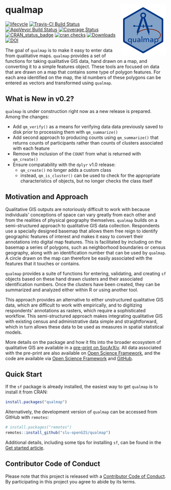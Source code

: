 
# qualmap <img src="man/figures/qualmapLogo.png" align="right" />

[![lifecycle](https://img.shields.io/badge/lifecycle-maturing-blue.svg)](https://www.tidyverse.org/lifecycle/#maturing)
[![Travis-CI Build Status](https://travis-ci.com/slu-openGIS/qualmap.svg?branch=master)](https://travis-ci.com/slu-openGIS/qualmap)
[![AppVeyor Build Status](https://ci.appveyor.com/api/projects/status/github/slu-openGIS/qualmap?branch=master&svg=true)](https://ci.appveyor.com/project/chris-prener/qualmap)
[![Coverage Status](https://img.shields.io/codecov/c/github/slu-openGIS/qualmap/master.svg)](https://codecov.io/github/slu-openGIS/qualmap?branch=master)
[![CRAN_status_badge](http://www.r-pkg.org/badges/version/qualmap)](https://cran.r-project.org/package=qualmap)
[![cran checks](https://cranchecks.info/badges/worst/qualmap)](https://cran.r-project.org/web/checks/check_results_qualmap.html)
[![Downloads](http://cranlogs.r-pkg.org/badges/qualmap?color=brightgreen)](http://www.r-pkg.org/pkg/qualmap)
[![DOI](https://zenodo.org/badge/122496910.svg)](https://zenodo.org/badge/latestdoi/122496910)

The goal of `qualmap` is to make it easy to enter data from qualitative maps. `qualmap` provides a set of functions for taking qualitative GIS data, hand drawn on a map, and converting it to a simple features object. These tools are focused on data that are drawn on a map that contains some type of polygon features. For each area identified on the map, the id numbers of these polygons can be entered as vectors and transformed using `qualmap`.

## What is New in v0.2?
`qualmap` is under construction right now as a new release is prepared. Among the changes:

* Add `qm_verify()` as a means for verifying data data previously saved to disk prior to processing them with `qm_summarize()`
* Add second approach to producing counts using `qm_summarize()` that returns counts of participants rather than counts of clusters associated with each feature
* Remove the inclusion of the `COUNT` from what is returned with `qm_create()`
* Ensure compatability with the `dplyr` v1.0 release:
  * `qm_create()` no longer adds a custom class
  * instead, `qm_is_cluster()` can be used to check for the appropriate characteristics of objects, but no longer checks the class itself

## Motivation and Approach

Qualitative GIS outputs are notoriously difficult to work with because individuals' conceptions of space can vary greatly from each other and from the realities of physical geography themselves. `qualmap` builds on a semi-structured approach to qualitative GIS data collection. Respondents use a specially designed basemap that allows them free reign to identify geographic features of interest and makes it easy to convert their annotations into digital map features. This is facilitated by including on the basemap a series of polygons, such as neighborhood boundaries or census geography, along with an identification number that can be used by `qualmap`. A circle drawn on the map can therefore be easily associated with the features that it touches or contains.

`qualmap` provides a suite of functions for entering, validating, and creating `sf` objects based on these hand drawn clusters and their associated identification numbers. Once the clusters have been created, they can be summarized and analyzed either within R or using another tool.

This approach provides an alternative to either unstructured qualitative GIS data, which are difficult to work with empirically, and to digitizing respondents' annotations as rasters, which require a sophisticated workflow. This semi-structured approach makes integrating qualitative GIS with existing census and administrative data simple and straightforward, which in turn allows these data to be used as measures in spatial statistical models.

More details on the package and how it fits into the broader ecosystem of qualitative GIS are available in a [pre-print on SocArXiv](https://osf.io/preprints/socarxiv/p9qn5/). All data associated with the pre-print are also available on [Open Science Framework](https://osf.io/pxzuc/), and the code are available via [Open Science Framework](https://osf.io/pxzuc/) and [GitHub](http://github.com/PrenerLab/sketch_mapping/).

## Quick Start
If the `sf` package is already installed, the easiest way to get `qualmap` is to install it from CRAN:

``` r
install.packages("qualmap")
```

Alternatively, the development version of `qualmap` can be accessed from GitHub with `remotes`:

```r
# install.packages("remotes")
remotes::install_github("slu-openGIS/qualmap")
```

Additional details, including some tips for installing `sf`, can be found in the [Get started article](articles/qualmap.html#getting-started).

## Contributor Code of Conduct
Please note that this project is released with a [Contributor Code of Conduct](https://slu-opengis.github.io/qualmap/CODE_OF_CONDUCT.html). By participating in this project you agree to abide by its terms.
